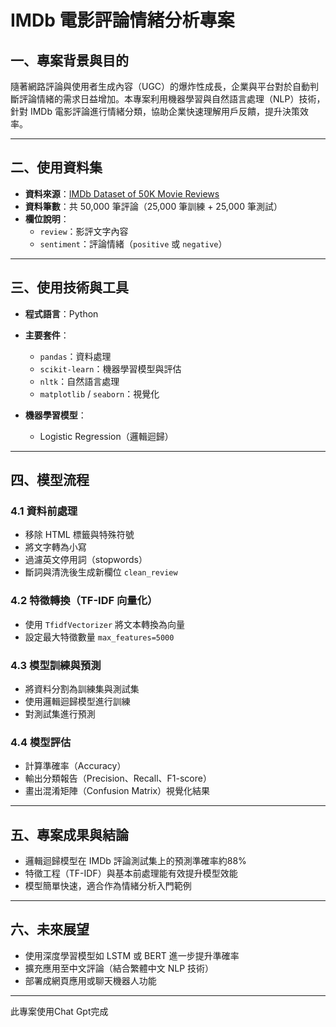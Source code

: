 # IMDb 電影評論情緒分析專案

## 一、專案背景與目的

隨著網路評論與使用者生成內容（UGC）的爆炸性成長，企業與平台對於自動判斷評論情緒的需求日益增加。本專案利用機器學習與自然語言處理（NLP）技術，針對 IMDb 電影評論進行情緒分類，協助企業快速理解用戶反饋，提升決策效率。

---

## 二、使用資料集

- **資料來源**：[IMDb Dataset of 50K Movie Reviews](https://www.kaggle.com/datasets/lakshmi25npathi/imdb-dataset-of-50k-movie-reviews)
- **資料筆數**：共 50,000 筆評論（25,000 筆訓練 + 25,000 筆測試）
- **欄位說明**：
  - `review`：影評文字內容
  - `sentiment`：評論情緒（`positive` 或 `negative`）

---

## 三、使用技術與工具

- **程式語言**：Python
- **主要套件**：
  - `pandas`：資料處理
  - `scikit-learn`：機器學習模型與評估
  - `nltk`：自然語言處理
  - `matplotlib` / `seaborn`：視覺化

- **機器學習模型**：
  - Logistic Regression（邏輯迴歸）

---

## 四、模型流程

### 4.1 資料前處理
- 移除 HTML 標籤與特殊符號
- 將文字轉為小寫
- 過濾英文停用詞（stopwords）
- 斷詞與清洗後生成新欄位 `clean_review`

### 4.2 特徵轉換（TF-IDF 向量化）
- 使用 `TfidfVectorizer` 將文本轉換為向量
- 設定最大特徵數量 `max_features=5000`

### 4.3 模型訓練與預測
- 將資料分割為訓練集與測試集
- 使用邏輯迴歸模型進行訓練
- 對測試集進行預測

### 4.4 模型評估
- 計算準確率（Accuracy）
- 輸出分類報告（Precision、Recall、F1-score）
- 畫出混淆矩陣（Confusion Matrix）視覺化結果

---

## 五、專案成果與結論

- 邏輯迴歸模型在 IMDb 評論測試集上的預測準確率約88%
- 特徵工程（TF-IDF）與基本前處理能有效提升模型效能
- 模型簡單快速，適合作為情緒分析入門範例

---

## 六、未來展望
- 使用深度學習模型如 LSTM 或 BERT 進一步提升準確率
- 擴充應用至中文評論（結合繁體中文 NLP 技術）
- 部署成網頁應用或聊天機器人功能

---

此專案使用Chat Gpt完成